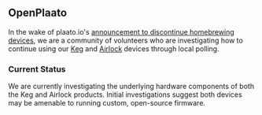 ## OpenPlaato

In the wake of plaato.io's [announcement to discontinue homebrewing devices](https://plaato.io/pages/homebrewing),
we are a community of volunteers who are investigating how to continue using our
[Keg](https://plaato.io/products/plaato-keg) and [Airlock](https://plaato.io/products/plaato-airlock) devices
through local polling.


### Current Status

We are currently investigating the underlying hardware components of both the Keg and Airlock products. Initial
investigations suggest both devices may be amenable to running custom, open-source firmware.
